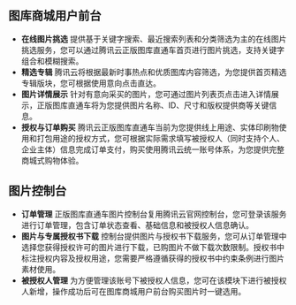 ## 图库商城用户前台
- **在线图片挑选**
提供基于关键字搜索、最近搜索列表和分类筛选为主的在线图片挑选服务，您可以通过腾讯云正版图库直通车首页进行图片挑选，支持关键字组合和模糊搜索。
- **精选专辑**
腾讯云将根据最新时事热点和优质图库内容筛选，为您提供首页精选专辑版块，您可根据使用意向点击直达。
- **图片详情展示**
针对有意向采买的图片，您可通过图片列表页点击进入详情展示，正版图库直通车将为您提供图片名称、ID、尺寸和版权提供商等关键信息。
- **授权与订单购买**
腾讯云正版图库直通车当前为您提供线上用途、实体印刷物使用和打包用途的授权方式，您可根据实际需求填写被授权人（同时支持个人、企业主体）信息完成订单支付，购买使用腾讯云统一账号体系，为您提供完整商城式购物体验。

## 图片控制台
- **订单管理**
正版图库直通车图片控制台复用腾讯云官网控制台，您可登录该服务进行订单管理，包含订单状态查看、基础信息和被授权人信息确认。
- **图片与专属授权书下载**
控制台提供图片与授权书下载服务，您可从订单管理中选择您获得授权许可的图片进行下载，已购图片不做下载次数限制。授权书中标注授权内容及授权用途，您需要严格遵循获得的授权书中约束条例进行图片素材使用。
- **被授权人管理**
为方便管理该账号下被授权人信息，您可在该模块下进行被授权人新增，操作成功后可在图库商城用户前台购买图片时一键选用。
